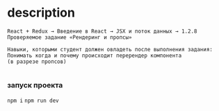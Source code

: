 # description
```
React + Redux → Введение в React → JSX и поток данных → 1.2.8 Проверяемое задание «Рендеринг и пропсы»

Навыки, которыми студент должен овладеть после выполнения задания:
Понимать когда и почему происходит перерендер компонента 
(в разрезе пропсов)


```
### запуск проекта
 `npm i`
 `npm run dev`

